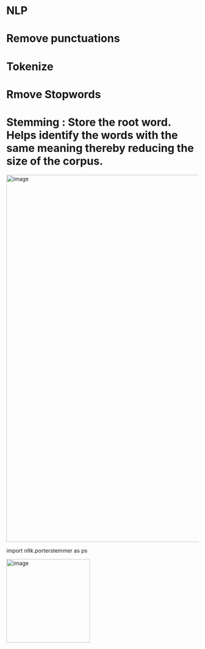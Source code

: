 # NLP

# Remove punctuations
# Tokenize
# Rmove Stopwords

# Stemming : Store the root word. Helps identify the words with the same meaning thereby reducing the size of the corpus.
<img width="963" alt="image" src="https://user-images.githubusercontent.com/31846843/176087643-cb87a9ad-313d-44dc-89cd-1c2aefc2d7df.png">

import nltk.porterstemmer as ps

<img width="219" alt="image" src="https://user-images.githubusercontent.com/31846843/176087930-efab01dc-3080-4f4f-8f19-c15281ffeb27.png">
